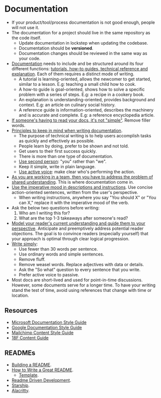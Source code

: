 # Documentation

- If your product/tool/process documentation is not good enough, people will not use it.
- The documentation for a project should live in the same repository as the code itself.
  - Update documentation in lockstep when updating the codebase.
  - Documentation should be **versioned**.
  - Documentation changes should be reviewed in the same way as your code.
- [Documentation](https://diataxis.fr/) needs to include and be structured around its four different functions: [tutorials, how-to guides, technical reference and explanation](https://documentation.divio.com/introduction/). Each of them requires a distinct mode of writing.
  - A tutorial is learning-oriented, allows the newcomer to get started, similar to a lesson. E.g: teaching a small child how to cook.
  - A how-to guide is goal-oriented, shows how to solve a specific problem with a series of steps. E.g: a recipe in a cookery book.
  - An explanation is understanding-oriented, provides background and context. E.g: an article on culinary social history.
  - A reference guide is information-oriented, describes the machinery and is accurate and complete. E.g: a reference encyclopedia article.
- [If someone's having to read your docs, it's not "simple"](https://justsimply.dev/). Remove filler words.
- [Principles to keep in mind when writing documentation](https://mkaz.blog/misc/notes-on-technical-writing/).
  - The purpose of technical writing is to help users accomplish tasks as quickly and effectively as possible.
  - People learn by doing, prefer to be shown and not told.
  - Get users to their first success quickly.
  - There is more than one type of documentation.
  - [Use second person](https://developers.google.com/style/person): "you" rather than "we".
  - Keep it simple, write in plain language.
  - [Use active voice](https://developers.google.com/style/voice): make clear who's performing the action.
- [As you are working in a team, then you have to address the problem of shared understanding](https://surfingcomplexity.blog/2022/11/24/writing-docs-well-why-should-a-software-engineer-care/). This is where documentation come in.
- [Use the imperative mood in descriptions and instructions](https://twitter.com/kepano/status/1751354613041872985). Use concise action-oriented sentences, written from the user's perspective.
  - When writing instructions, anywhere you say "You should X" or "You can X," replace it with the imperative mood of the verb.
- Ask the below two questions before writing:
  1. Who am I writing this for?
  2. What are the top 1-3 takeaways after someone's read?
- [Model your reader's current understanding and guide them to your perspective](https://grantslatton.com/how-to-design-document). Anticipate and preemptively address potential reader objections. The goal is to convince readers (especially yourself) that your approach is optimal through clear logical progression.
- [Write simply](https://zodvik.com/posts/on-writing-well/):
  - Use fewer than 30 words per sentence.
  - Use ordinary words and simple sentences.
  - Remove fluff.
  - Remove weasel words. Replace adjectives with data or details.
  - Ask the "So what" question to every sentence that you write.
  - Prefer active voice to passive.
- Most docs are short-lived and used for point-in-time discussions. However, some documents serve for a longer time. To have your writing stand the test of time, avoid using references that change with time or location.

## Resources

- [Microsoft Documentation Style Guide](https://docs.microsoft.com/en-us/style-guide/welcome/)
- [Google Documentation Style Guide](https://developers.google.com/style)
- [Mailchimp Content Style Guide](https://styleguide.mailchimp.com/voice-and-tone/)
- [18F Content Guide](http://web.archive.org/web/20230327160033/https://content-guide.18f.gov/our-style/voice-and-tone/)

## READMEs

- [Building a README](https://readme.so/).
- [How to Write a Great README](https://www.appsmith.com/blog/write-a-great-readme).
  - [Template](https://www.makeareadme.com/).
- [Readme Driven Development](https://tom.preston-werner.com/2010/08/23/readme-driven-development).
- [Starship](https://github.com/starship/starship).
- [Alacritty](https://github.com/alacritty/alacritty).
